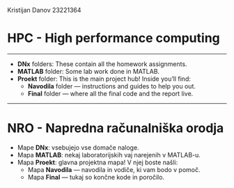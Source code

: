 Kristijan Danov
23221364

# HPC - High performance computing

---

- **DNx** folders: These contain all the homework assignments.  
- **MATLAB** folder: Some lab work done in MATLAB.  
- **Proekt** folder: This is the main project hub! Inside you’ll find:  
  - **Navodila** folder — instructions and guides to help you out.  
  - **Final** folder — where all the final code and the report live.

---

# NRO - Napredna računalniška orodja 

- Mape **DNx**: vsebujejo vse domače naloge.  
- Mapa **MATLAB**: nekaj laboratorijskih vaj narejenih v MATLAB-u.  
- Mapa **Proekt**: glavna projektna mapa! V njej boste našli:  
  - Mapa **Navodila** — navodila in vodiče, ki vam bodo v pomoč.  
  - Mapa **Final** — tukaj so končne kode in poročilo.
